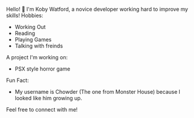 Hello! 👋
I'm Koby Watford, a novice developer working hard to improve my skills!
  Hobbies:
- Working Out
- Reading
- Playing Games
- Talking with freinds 

 A project I'm working on:
- PSX style horror game

 Fun Fact:
-  My username is Chowder (The one from Monster House) because I looked like him growing up.

Feel free to connect with me!
